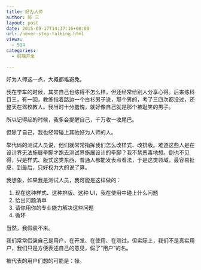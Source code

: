 ```yaml
---
title: 好为人师
author: 陈 三
layout: post
date: 2015-09-17T14:37:16+00:00
url: /never-stop-talking.html
views:
  - 594
categories:
  - 前端开发

---
```

好为人师这一点，大概都难避免。

我在学车的时候，其实自己也练得不怎么样，但还经常给别人分享心得。后来练科目三，有一回，教练指着路边一个白衫男子说，那个男的，考了三四次都没过，还整天在驾校教人。我当时十分羞愧，就好像自己就是那个被耻笑的男子。

所以记得起的时候，我多会提醒自己，千万收一收尾巴。

但除了自己，我也经常碰上其他好为人师的人。

举代码的测试人员说，他们就常常指挥我们怎么改样式、改排版。难道这些人是在设计界无法施展拳脚才跑去测试界施展设计的拳脚？我不禁恶毒地想。倒也不见得，只是样式、版式这类东西，普通人都能发表点看法，于是这类领域，最容易扯皮，到最后，只好权力大的说了算。

我想象，如果我是测试人员，我可能是这样做的：

  1. 现在这种样式、这种排版、这种 UI，我在使用中碰上什么问题
  2. 给出问题清单
  3. 请你用你的专业能力解决这些问题
  4. 循环

当然，我假装不来。

我们常常假装自己是用户，在开发、在使用、在测试，但实际上，我们不是真实用户，我们只是方便表述自己的意见，假了“用户”的名。

被代表的用户们想的可能是：操。